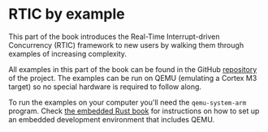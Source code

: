 # RTIC by example

This part of the book introduces the Real-Time Interrupt-driven Concurrency (RTIC) framework
to new users by walking them through examples of increasing complexity.

All examples in this part of the book can be found in the GitHub [repository] of
the project. The examples can be run on QEMU (emulating a Cortex M3 target) so no special hardware
is required to follow along.

[repository]: https://github.com/rtic-rs/cortex-m-rtic

To run the examples on your computer you'll need the `qemu-system-arm`
program. Check [the embedded Rust book] for instructions on how to set up an
embedded development environment that includes QEMU.

[the embedded Rust book]: https://rust-embedded.github.io/book/intro/install.html

